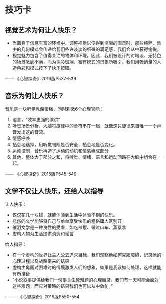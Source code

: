 # 技巧卡

## 视觉艺术为何让人快乐？
* 当置身于信息丰富的环境中、调整视觉以便得到清晰的图景时，那些纯粹、集中的几何模式会传递给我们些许淡淡的细微的满足感，我们会从中获得愉悦。
* 视觉魅力包含了值得关注的物体和环境。因此，我们被设计的对暗淡、无特色的场景感到不满，而为色彩斑斓、富有模式的景象所吸引。我们用吸纳量的人造色彩和模式按下了快乐按钮。

—— 《心智探奇》2016版P537-539

## 音乐为何让人快乐？
音乐是一块听觉乳酪蛋糕，同时刺激6个心理官能：

1. 语言，“效率更强的演讲”
2. 听觉场景分析，大脑将旋律中的音符串在一起，就像这只旋律来自唯一一个声音发出这的音流。
3. 情感呼唤
4. 栖息地选择，用听觉判断是否安全，栖息地是否变化。
5. 运动控制，音乐再造了运动的动机和情感组成部分
6. 其他，整体大于部分之和，将听觉、情绪、语言和运动回路在大脑中组合在一起。

—— 《心智探奇》2016版P545-549

## 文学不仅让人快乐，还给人以指导
让人快乐：

* 仅仅花几十块钱，就能体验到生活中体验不到的快乐。
* 悲伤的文学能够将自己与单单享受快乐的粗俗庸人区别开
* 催泪文学是一种良性的受虐，如吃辣椒、做过山车、蒸桑拿
* 虚构人物为生活提供谈资和谣言

给人指导：

* 在一个虚构的世界让主人公去追求目标，我们观察他如何克服障碍，记录他的心理过程以及战略带来的结果
* 虚构主角面对困难时的情境激发人们的想象，如果是我该如何处理，这样就能有所准备
* “小说叙事提供给我们一份事关生死难题的心理目录，我们有一天可能会面对这些难题，而应对策略的结果我们也可以从中效仿。”

———《心智探奇》2016版P550-554